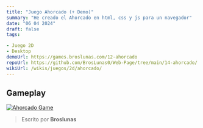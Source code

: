 ```yaml
---
title: "Juego Ahorcado (+ Demo)"
summary: "He creado el Ahorcado en html, css y js para un navegador"
date: "06 04 2024"
draft: false
tags:

- Juego 2D
- Desktop
demoUrl: https://games.broslunas.com/12-ahorcado
repoUrl: https://github.com/BrosLunas0/Web-Page/tree/main/14-ahorcado/
wikiUrl: /wikis/juegos/2d/ahorcado/
---
```


## Gameplay
[![Ahorcado Game](https://assets.broslunas.com/games/ahorcado.png)](https://assets.broslunas.com/gameplay/ahorcado.mp4)

> Escrito por **Broslunas**